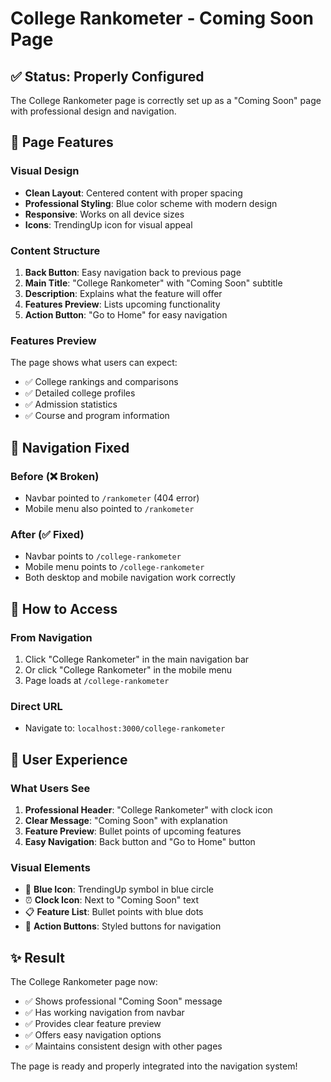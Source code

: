 # College Rankometer - Coming Soon Page

## ✅ **Status: Properly Configured**

The College Rankometer page is correctly set up as a "Coming Soon" page with professional design and navigation.

## 🎨 **Page Features**

### **Visual Design**
- **Clean Layout**: Centered content with proper spacing
- **Professional Styling**: Blue color scheme with modern design
- **Responsive**: Works on all device sizes
- **Icons**: TrendingUp icon for visual appeal

### **Content Structure**
1. **Back Button**: Easy navigation back to previous page
2. **Main Title**: "College Rankometer" with "Coming Soon" subtitle
3. **Description**: Explains what the feature will offer
4. **Features Preview**: Lists upcoming functionality
5. **Action Button**: "Go to Home" for easy navigation

### **Features Preview**
The page shows what users can expect:
- ✅ College rankings and comparisons
- ✅ Detailed college profiles  
- ✅ Admission statistics
- ✅ Course and program information

## 🔗 **Navigation Fixed**

### **Before (❌ Broken)**
- Navbar pointed to `/rankometer` (404 error)
- Mobile menu also pointed to `/rankometer`

### **After (✅ Fixed)**
- Navbar points to `/college-rankometer` 
- Mobile menu points to `/college-rankometer`
- Both desktop and mobile navigation work correctly

## 🚀 **How to Access**

### **From Navigation**
1. Click "College Rankometer" in the main navigation bar
2. Or click "College Rankometer" in the mobile menu
3. Page loads at `/college-rankometer`

### **Direct URL**
- Navigate to: `localhost:3000/college-rankometer`

## 📱 **User Experience**

### **What Users See**
1. **Professional Header**: "College Rankometer" with clock icon
2. **Clear Message**: "Coming Soon" with explanation
3. **Feature Preview**: Bullet points of upcoming features
4. **Easy Navigation**: Back button and "Go to Home" button

### **Visual Elements**
- 🎯 **Blue Icon**: TrendingUp symbol in blue circle
- ⏰ **Clock Icon**: Next to "Coming Soon" text
- 📋 **Feature List**: Bullet points with blue dots
- 🔘 **Action Buttons**: Styled buttons for navigation

## ✨ **Result**

The College Rankometer page now:
- ✅ Shows professional "Coming Soon" message
- ✅ Has working navigation from navbar
- ✅ Provides clear feature preview
- ✅ Offers easy navigation options
- ✅ Maintains consistent design with other pages

The page is ready and properly integrated into the navigation system!
